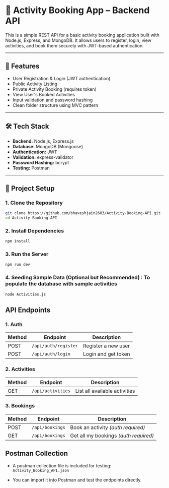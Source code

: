 # 🏀 Activity Booking App – Backend API

This is a simple REST API for a basic activity booking application built with Node.js, Express, and MongoDB. It allows users to register, login, view activities, and book them securely with JWT-based authentication.

---

## 🚀 Features

- User Registration & Login (JWT authentication)
- Public Activity Listing
- Private Activity Booking (requires token)
- View User's Booked Activities
- Input validation and password hashing
- Clean folder structure using MVC pattern

---

## 🛠 Tech Stack

- **Backend:** Node.js, Express.js
- **Database:** MongoDB (Mongoose)
- **Authentication:** JWT
- **Validation:** express-validator
- **Password Hashing:** bcrypt
- **Testing:** Postman

---

## 🧰 Project Setup

### 1. Clone the Repository

```bash
git clone https://github.com/bhaveshjain2603/Activity-Booking-API.git
cd Activity-Booking-API
```

### 2. Install Dependencies

```bash
npm install
```

### 3. Run the Server

```bash
npm run dev
```

### 4. Seeding Sample Data (Optional but Recommended) : To populate the database with sample activities

```bash
node Activities.js
```

## API Endpoints

### 1. Auth

| Method | Endpoint             | Description         |
| ------ | -------------------- | ------------------- |
| POST   | `/api/auth/register` | Register a new user |
| POST   | `/api/auth/login`    | Login and get token |


### 2. Activities

| Method | Endpoint          | Description                   |
| ------ | ----------------- | ----------------------------- |
| GET    | `/api/activities` | List all available activities |


### 3. Bookings

| Method | Endpoint        | Description                           |
| ------ | --------------- | ------------------------------------- |
| POST   | `/api/bookings` | Book an activity *(auth required)*    |
| GET    | `/api/bookings` | Get all my bookings *(auth required)* |


## Postman Collection 

- A postman collection file is included for testing: `Activity_Booking_API.json`

- You can import it into Postman and test the endpoints directly.